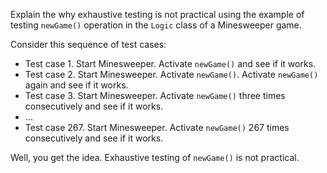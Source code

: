 <panel header="{{ icon_Q_A }} Exhaustive testing in Minesweeper">
<question has-input="true">

Explain the why exhaustive testing is not practical using the example of testing `newGame()` operation in the `Logic` class of a Minesweeper game.

<div slot="answer">

Consider this sequence of test cases:

* Test case 1. Start Minesweeper. Activate `newGame()` and see if it works.
* Test case 2. Start Minesweeper. Activate `newGame()`. Activate `newGame()` again and see if it works.
* Test case 3. Start Minesweeper. Activate `newGame()` three times consecutively and see if it works.
* …
* Test case 267. Start Minesweeper. Activate `newGame()` 267 times consecutively and see if it works.

Well, you get the idea. Exhaustive testing of `newGame()` is not practical.

</div>
</question>
</panel>
